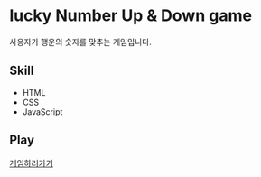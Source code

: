 # lucky Number Up & Down game

사용자가 행운의 숫자를 맞추는 게임입니다.

## Skill

- HTML
- CSS
- JavaScript

## Play

[게임하러가기](http://hanbyeol2.dothome.co.kr/jsProject/lucky-number/)
